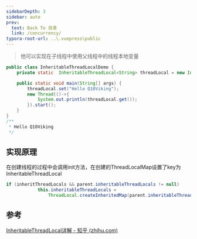 ```yaml
---
sidebarDepth: 3
sidebar: auto
prev:
  text: Back To 目录
  link: /concurrency/
typora-root-url: ..\.vuepress\public
---
```


> 他可以实现在子线程中使用父线程中的线程本地变量

```java
public class InheritableThreadLocalDemo {
    private static  InheritableThreadLocal<String> threadLocal = new InheritableThreadLocal<>();

    public static void main(String[] args) {
        threadLocal.set("Hello Q10Viking");
        new Thread(()->{
            System.out.println(threadLocal.get());
        }).start();
    }
}
/**
 * Hello Q10Viking
 */
```

## 实现原理

在创建线程的过程中会调用init方法，在创建的ThreadLocalMap设置了key为InheritableThreadLocal

```java
if (inheritThreadLocals && parent.inheritableThreadLocals != null)
            this.inheritableThreadLocals =
                ThreadLocal.createInheritedMap(parent.inheritableThreadLocals);
```



## 参考

[InheritableThreadLocal详解 - 知乎 (zhihu.com)](https://zhuanlan.zhihu.com/p/101780720)

